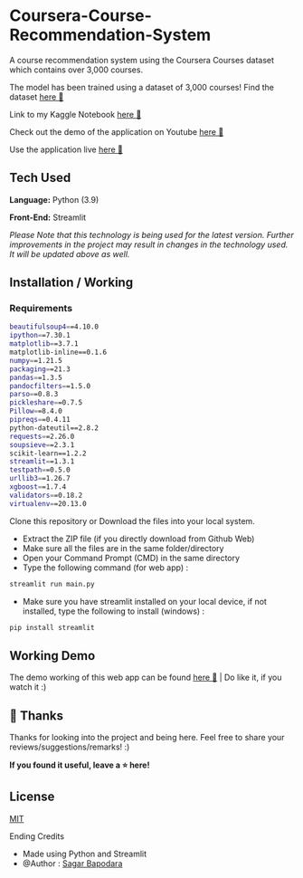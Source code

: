 # Coursera-Course-Recommendation-System

A course recommendation system using the Coursera Courses dataset which contains over 3,000 courses. 

The model has been trained using a dataset of 3,000 courses! Find the dataset [here 🔗](https://www.kaggle.com/khusheekapoor/coursera-courses-dataset-2021)

Link to my Kaggle Notebook [here 🔗](https://www.kaggle.com/sagarbapodara/coursera-course-recommendation-system-webapp)

Check out the demo of the application on Youtube [here 🔗](https://youtu.be/9hQPhsIZsoA)

Use the application live [here 🔗](https://huggingface.co/spaces/SagarBapodara/Coursera-Course-Recommendation)

## Tech Used 

**Language:** Python (3.9)

**Front-End:** Streamlit

_Please Note that this technology is being used for the latest version. Further improvements in the project may result in changes in the technology used. It will be updated above as well._ 

## Installation / Working

### Requirements

```bash
beautifulsoup4==4.10.0
ipython==7.30.1
matplotlib==3.7.1
matplotlib-inline==0.1.6
numpy==1.21.5
packaging==21.3
pandas==1.3.5
pandocfilters==1.5.0
parso==0.8.3
pickleshare==0.7.5
Pillow==8.4.0
pipreqs==0.4.11
python-dateutil==2.8.2
requests==2.26.0
soupsieve==2.3.1
scikit-learn==1.2.2
streamlit==1.3.1
testpath==0.5.0
urllib3==1.26.7
xgboost==1.7.4
validators==0.18.2
virtualenv==20.13.0
```

Clone this repository or Download the files into your local system. 

- Extract the ZIP file (if you directly download from Github Web)
- Make sure all the files are in the same folder/directory
- Open your Command Prompt (CMD) in the same directory 
- Type the following command (for web app) : 

```bash
streamlit run main.py
```

- Make sure you have streamlit installed on your local device, if not installed, type the following to install (windows) : 

```bash
pip install streamlit 
```

## Working Demo 

The demo working of this web app can be found [here 🔗](https://youtu.be/9hQPhsIZsoA) | Do like it, if you watch it :) 

## 🚀 Thanks

Thanks for looking into the project and being here. Feel free to share your reviews/suggestions/remarks! :)

**If you found it useful, leave a ⭐ here!**

## License

[MIT](https://choosealicense.com/licenses/mit/)

Ending Credits 
- Made using Python and Streamlit
- @Author : [Sagar Bapodara](https://www.linkedin.com/in/sagar-bapodara/)

